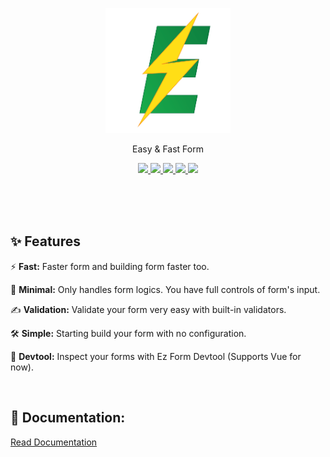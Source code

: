 <p align="center">
  <a href="https://github.com/Ez-Kits/form/" target="_blank">
    <img src="https://raw.githubusercontent.com/Ez-Kits/form/main/logo.png" width="200" title="Go to website">
  </a>
</p>

<p align="center">
Easy & Fast Form
</p>

<p align="center">
	<a href="https://www.npmjs.com/package/@ez-kits/form-core" target="_blank">
		<img src="https://img.shields.io/npm/v/@ez-kits/form-core.svg?label=&color=18C75B">
	</a>
	<a href="https://npm-stat.com/charts.html?package=@ez-kits/form-core" target="_blank">
		<img src="https://img.shields.io/npm/dm/@ez-kits/form-core.svg?label=&color=F09E18">
	</a>
	<a href="https://bundlephobia.com/package/@ez-kits/form-core">
		<img src="https://img.shields.io/bundlephobia/minzip/@ez-kits/form-core@latest?label=">
	</a>
	<a href="https://github.com/ez-kits/form/actions">
		<img src="https://ez-kits.github.io/form/badges/coverage.svg">
	</a>
	<a href="https://ez-kits.github.io/form/" target="_blank">
		<img src="https://img.shields.io/badge/-Documentation-09BA4D">
	</a>
</p>
<br>
<br>
<br>

## ✨ Features

⚡️ **Fast:** Faster form and building form faster too.

🤏 **Minimal:** Only handles form logics. You have full controls of form's input.

✍ **Validation:** Validate your form very easy with built-in validators.

🛠️ **Simple:** Starting build your form with no configuration.

🔌 **Devtool:** Inspect your forms with Ez Form Devtool (Supports Vue for now).

<br>

## 📖 Documentation:

[Read Documentation](https://ez-kits.github.io/form/)